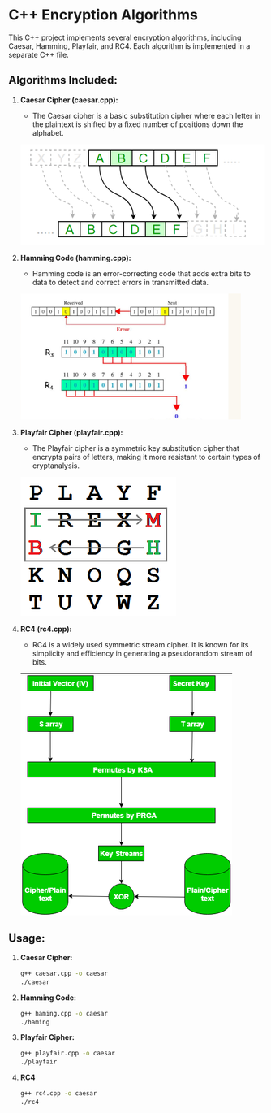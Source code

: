 # C++ Encryption Algorithms

This C++ project implements several encryption algorithms, including Caesar, Hamming, Playfair, and RC4. Each algorithm is implemented in a separate C++ file.

## Algorithms Included:

1. **Caesar Cipher (caesar.cpp):**
   - The Caesar cipher is a basic substitution cipher where each letter in the plaintext is shifted by a fixed number of positions down the alphabet.

   ![caesar](pictures/caesar.png)

2. **Hamming Code (hamming.cpp):**
   - Hamming code is an error-correcting code that adds extra bits to data to detect and correct errors in transmitted data.

   ![haming](pictures/haming.png)

3. **Playfair Cipher (playfair.cpp):**
   - The Playfair cipher is a symmetric key substitution cipher that encrypts pairs of letters, making it more resistant to certain types of cryptanalysis.

   ![playfair](pictures/playfair.png)

4. **RC4 (rc4.cpp):**
   - RC4 is a widely used symmetric stream cipher. It is known for its simplicity and efficiency in generating a pseudorandom stream of bits.

   ![rc4](pictures/rc4.png)

## Usage:

1. **Caesar Cipher:**
   ```bash
   g++ caesar.cpp -o caesar
   ./caesar
   ```

2. **Hamming Code:**
   ```bash
   g++ haming.cpp -o caesar
   ./haming
   ```

3. **Playfair Cipher:**
   ```bash
   g++ playfair.cpp -o caesar
   ./playfair 
   ```

4. **RC4**
   ```bash
   g++ rc4.cpp -o caesar
   ./rc4 
   ```